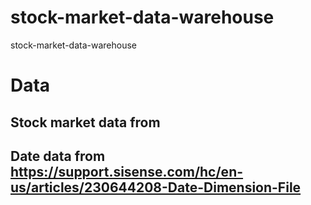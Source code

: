 # stock-market-data-warehouse
stock-market-data-warehouse

# Data
## Stock market data from
## Date data from https://support.sisense.com/hc/en-us/articles/230644208-Date-Dimension-File
